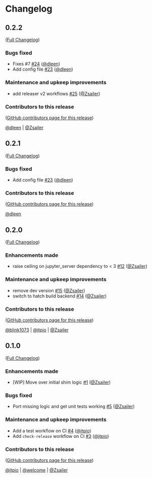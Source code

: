 # Changelog

<!-- <START NEW CHANGELOG ENTRY> -->

## 0.2.2

([Full Changelog](https://github.com/jupyter/notebook_shim/compare/v0.2.0...e1f1219888d9bfa69fc0e1f130f6f1bcf3825fcb))

### Bugs fixed

- Fixes #7 [#24](https://github.com/jupyter/notebook_shim/pull/24) ([@dleen](https://github.com/dleen))
- Add config file [#23](https://github.com/jupyter/notebook_shim/pull/23) ([@dleen](https://github.com/dleen))

### Maintenance and upkeep improvements

- add releaser v2 workflows [#25](https://github.com/jupyter/notebook_shim/pull/25) ([@Zsailer](https://github.com/Zsailer))

### Contributors to this release

([GitHub contributors page for this release](https://github.com/jupyter/notebook_shim/graphs/contributors?from=2022-10-17&to=2022-11-03&type=c))

[@dleen](https://github.com/search?q=repo%3Ajupyter%2Fnotebook_shim+involves%3Adleen+updated%3A2022-10-17..2022-11-03&type=Issues) | [@Zsailer](https://github.com/search?q=repo%3Ajupyter%2Fnotebook_shim+involves%3AZsailer+updated%3A2022-10-17..2022-11-03&type=Issues)

<!-- <END NEW CHANGELOG ENTRY> -->

## 0.2.1

([Full Changelog](https://github.com/jupyter/notebook_shim/compare/v0.2.0...b72af7411fa41115c3025a95f261e10bf0221fb0))

### Bugs fixed

- Add config file [#23](https://github.com/jupyter/notebook_shim/pull/23) ([@dleen](https://github.com/dleen))

### Contributors to this release

([GitHub contributors page for this release](https://github.com/jupyter/notebook_shim/graphs/contributors?from=2022-10-17&to=2022-11-02&type=c))

[@dleen](https://github.com/search?q=repo%3Ajupyter%2Fnotebook_shim+involves%3Adleen+updated%3A2022-10-17..2022-11-02&type=Issues)

## 0.2.0

([Full Changelog](https://github.com/jupyter/notebook_shim/compare/v0.1.0...4e4228d7bb2d2e04cc204db3de7f2f567d65c38a))

### Enhancements made

- raise ceiling on jupyter_server dependency to < 3 [#12](https://github.com/jupyter/notebook_shim/pull/12) ([@Zsailer](https://github.com/Zsailer))

### Maintenance and upkeep improvements

- remove dev version [#15](https://github.com/jupyter/notebook_shim/pull/15) ([@Zsailer](https://github.com/Zsailer))
- switch to hatch build backend [#14](https://github.com/jupyter/notebook_shim/pull/14) ([@Zsailer](https://github.com/Zsailer))

### Contributors to this release

([GitHub contributors page for this release](https://github.com/jupyter/notebook_shim/graphs/contributors?from=2022-02-10&to=2022-10-17&type=c))

[@blink1073](https://github.com/search?q=repo%3Ajupyter%2Fnotebook_shim+involves%3Ablink1073+updated%3A2022-02-10..2022-10-17&type=Issues) | [@jtpio](https://github.com/search?q=repo%3Ajupyter%2Fnotebook_shim+involves%3Ajtpio+updated%3A2022-02-10..2022-10-17&type=Issues) | [@Zsailer](https://github.com/search?q=repo%3Ajupyter%2Fnotebook_shim+involves%3AZsailer+updated%3A2022-02-10..2022-10-17&type=Issues)

## 0.1.0

([Full Changelog](https://github.com/jupyterlab/notebook_shim/compare/first-commit...5b433fa298f741c7d71c9a3e7e85f17b2207300f))

### Enhancements made

- [WIP] Move over initial shim logic [#1](https://github.com/jupyterlab/notebook_shim/pull/1) ([@Zsailer](https://github.com/Zsailer))

### Bugs fixed

- Port missing logic and get unit tests working [#5](https://github.com/jupyterlab/notebook_shim/pull/5) ([@Zsailer](https://github.com/Zsailer))

### Maintenance and upkeep improvements

- Add a test workflow on CI [#4](https://github.com/jupyterlab/notebook_shim/pull/4) ([@jtpio](https://github.com/jtpio))
- Add `check-release` workflow on CI [#3](https://github.com/jupyterlab/notebook_shim/pull/3) ([@jtpio](https://github.com/jtpio))

### Contributors to this release

([GitHub contributors page for this release](https://github.com/jupyterlab/notebook_shim/graphs/contributors?from=2022-01-19&to=2022-02-10&type=c))

[@jtpio](https://github.com/search?q=repo%3Ajupyterlab%2Fnotebook_shim+involves%3Ajtpio+updated%3A2022-01-19..2022-02-10&type=Issues) | [@welcome](https://github.com/search?q=repo%3Ajupyterlab%2Fnotebook_shim+involves%3Awelcome+updated%3A2022-01-19..2022-02-10&type=Issues) | [@Zsailer](https://github.com/search?q=repo%3Ajupyterlab%2Fnotebook_shim+involves%3AZsailer+updated%3A2022-01-19..2022-02-10&type=Issues)
